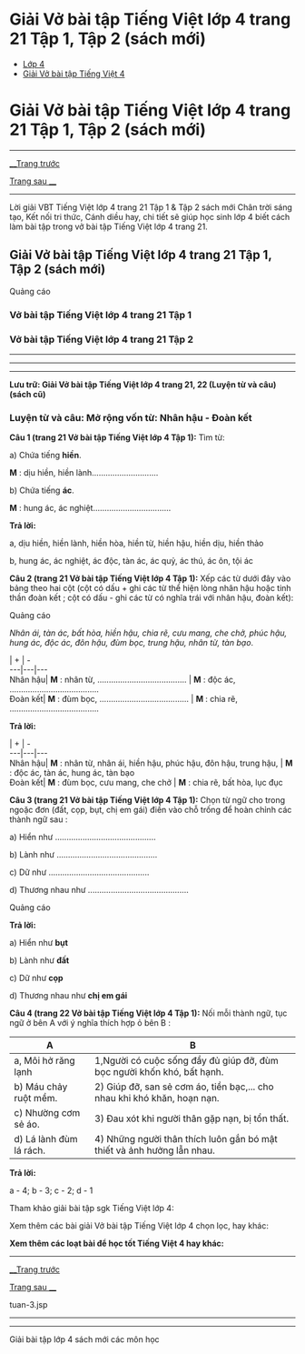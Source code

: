# Giải Vở bài tập Tiếng Việt lớp 4 trang 21 Tập 1, Tập 2 (sách mới)

  * [Lớp 4](https://vietjack.com/series/lop-4.jsp)
  * [Giải Vở bài tập Tiếng Việt 4](https://vietjack.com/giai-vo-bai-tap-tieng-viet-4/index.jsp)



# Giải Vở bài tập Tiếng Việt lớp 4 trang 21 Tập 1, Tập 2 (sách mới)

* * *

[__Trang trước](https://vietjack.com/giai-vo-bai-tap-tieng-viet-4/tuan-3.jsp)

[Trang sau __](https://vietjack.com/giai-vo-bai-tap-tieng-viet-4/tuan-3.jsp)

* * *

Lời giải VBT Tiếng Việt lớp 4 trang 21 Tập 1 & Tập 2 sách mới Chân trời sáng tạo, Kết nối tri thức, Cánh diều hay, chi tiết sẽ giúp học sinh lớp 4 biết cách làm bài tập trong vở bài tập Tiếng Việt lớp 4 trang 21.

## Giải Vở bài tập Tiếng Việt lớp 4 trang 21 Tập 1, Tập 2 (sách mới)

Quảng cáo

### **Vở bài tập Tiếng Việt lớp 4 trang 21 Tập 1**

### **Vở bài tập Tiếng Việt lớp 4 trang 21 Tập 2**

* * *

* * *

* * *

**Lưu trữ: Giải Vở bài tập Tiếng Việt lớp 4 trang 21, 22 (Luyện từ và câu) (sách cũ)**

### **Luyện từ và câu: Mở rộng vốn từ: Nhân hậu - Đoàn kết**

**Câu 1 (trang 21 Vở bài tập Tiếng Việt lớp 4 Tập 1):** Tìm từ: 

a) Chứa tiếng **hiền**.

**M** : dịu hiền, hiền lành.............................

b) Chứa tiếng **ác**.

**M** : hung ác, ác nghiệt..................................

**Trả lời:**

a, dịu hiền, hiền lành, hiền hòa, hiền từ, hiền hậu, hiền dịu, hiền thảo

b, hung ác, ác nghiệt, ác độc, tàn ác, ác quỷ, ác thú, ác ôn, tội ác

**Câu 2 (trang 21 Vở bài tập Tiếng Việt lớp 4 Tập 1):** Xếp các từ dưới đây vào bảng theo hai cột (cột có dấu + ghi các từ thể hiện lòng nhân hậu hoặc tinh thần đoàn kết ; cột có dấu - ghi các từ có nghĩa trái với nhân hậu, đoàn kết):

Quảng cáo

_Nhân ái, tàn ác, bất hòa, hiền hậu, chia rẽ, cưu mang, che chở, phúc hậu, hung ác, độc ác, đôn hậu, đùm bọc, trung hậu, nhân từ, tàn bạo_.

|  \+ |  -  
---|---|---  
Nhân hậu|  **M** : nhân từ, ....................................... | **M** : độc ác, .......................................  
Đoàn kết|  **M** : đùm bọc, ....................................... | **M** : chia rẽ, .......................................  
  
**Trả lời:**

|  \+ |  -  
---|---|---  
Nhân hậu|  **M** : nhân từ, nhân ái, hiền hậu, phúc hậu, đôn hậu, trung hậu, | **M** : độc ác, tàn ác, hung ác, tàn bạo  
Đoàn kết|  **M** : đùm bọc, cưu mang, che chở | **M** : chia rẽ, bất hòa, lục đục  
  
**Câu 3 (trang 21 Vở bài tập Tiếng Việt lớp 4 Tập 1):** Chọn từ ngữ cho trong ngoặc đơn (đất, cọp, bụt, chị em gái) điền vào chỗ trống để hoàn chỉnh các thành ngữ sau :

a) Hiển như ............................................

b) Lành như ............................................

c) Dữ như ............................................

d) Thương nhau như ............................................

Quảng cáo

**Trả lời:**

a) Hiển như **bụt**

b) Lành như **đất**

c) Dữ như **cọp**

d) Thương nhau như **chị em gái**

**Câu 4 (trang 22 Vở bài tập Tiếng Việt lớp 4 Tập 1):** Nối mỗi thành ngữ, tục ngữ ở bên A với ý nghĩa thích hợp ỏ bên B :

A |  B   
---|---  
a, Môi hở răng lạnh|  1,Người có cuộc sống đầy đủ giúp đỡ, đùm bọc người khốn khó, bất hạnh.   
b) Máu chảy ruột mềm.| 2) Giúp đỡ, san sẻ cơm áo, tiền bạc,... cho nhau khi khó khăn, hoạn nạn.   
c) Nhường cơm sẻ áo.| 3) Đau xót khi người thân gặp nạn, bị tổn thất.   
d) Lá lành đùm lá rách.| 4) Những người thân thích luôn gắn bó mật thiết và ảnh hưởng lẫn nhau.   
  
**Trả lời:**

a - 4; b - 3; c - 2; d - 1 

Tham khảo giải bài tập sgk Tiếng Việt lớp 4:

Xem thêm các bài giải Vở bài tập Tiếng Việt lớp 4 chọn lọc, hay khác:

**Xem thêm các loạt bài để học tốt Tiếng Việt 4 hay khác:**

* * *

[__Trang trước](https://vietjack.com/giai-vo-bai-tap-tieng-viet-4/tuan-3.jsp)

[Trang sau __](https://vietjack.com/giai-vo-bai-tap-tieng-viet-4/tuan-3.jsp)

tuan-3.jsp

* * *

* * *

Giải bài tập lớp 4 sách mới các môn học
